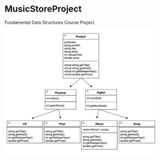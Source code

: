 # MusicStoreProject
Fundamental Data Structures Course Project

![project uml diagram](proj-uml.png)